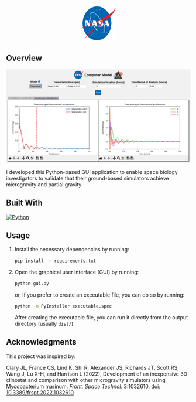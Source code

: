 <!-- PROJECT LOGO -->
<br />
<div align="center">
  <a href="https://public.ksc.nasa.gov/partnerships/capabilities-and-testing/testing-and-labs/microgravity-simulation-support-facility/">
    <img src="images/NASA_logo.svg" alt="Logo" width="100" height="100">
  </a>
</div>

## Overview

<div align="center">
  <img src="images/example.png" alt="example" style="max-width: 100%; height: auto;">
</div>

I developed this Python-based GUI application to enable space biology investigators to validate that their ground-based simulators achieve microgravity and partial gravity.

## Built With

[![Python][python-logo]](https://www.python.org/)

[python-logo]: https://img.shields.io/badge/Python-3776AB?style=for-the-badge&logo=python&logoColor=white

## Usage

1. Install the necessary dependencies by running:

   ```bash
   pip install -r requirements.txt
   ```

2. Open the graphical user interface (GUI) by running:

   ```bash
   python gui.py
   ```

   or, if you prefer to create an executable file, you can do so by running:

   ```bash
   python -m PyInstaller executable.spec
   ```

   After creating the executable file, you can run it directly from the output directory (usually `dist/`).

## Acknowledgments

This project was inspired by:

Clary JL, France CS, Lind K, Shi R, Alexander JS, Richards JT, Scott RS, Wang J, Lu X-H, and Harrison L (2022), Development of an inexpensive 3D clinostat and comparison with other microgravity simulators using Mycobacterium marinum. _Front. Space Technol._ 3:1032610. [doi: 10.3389/frspt.2022.1032610](https://doi.org/10.3389/frspt.2022.1032610)
